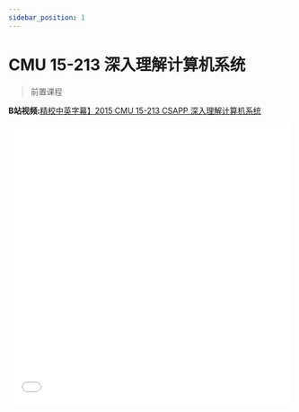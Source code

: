 ```yaml
---
sidebar_position: 1
---
```


# CMU 15-213 深入理解计算机系统


> 前置课程


**B站视频:**[精校中英字幕】2015 CMU 15-213 CSAPP 深入理解计算机系统](https://www.bilibili.com/video/BV1iW411d7hd)


<iframe src="//player.bilibili.com/player.html?aid=31289365&bvid=BV1iW411d7hd&cid=54672422&page=1" scrolling="no" frameborder="no" framespacing="0" allowfullscreen="true"  width="100%" height="500"> </iframe>

